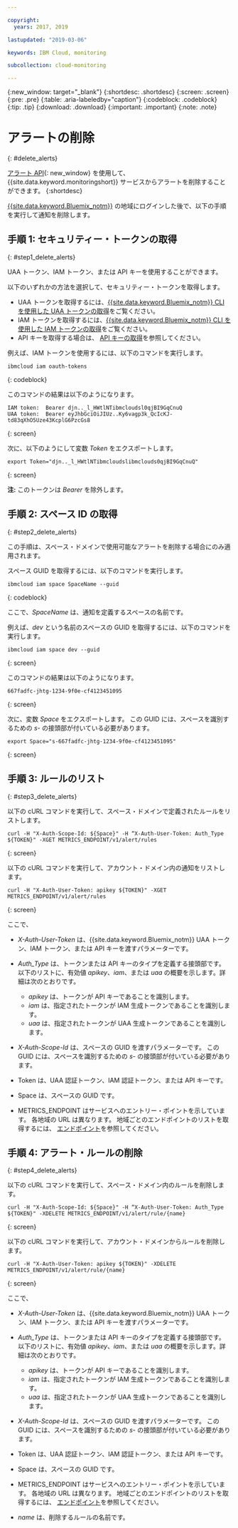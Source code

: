 ```yaml
---

copyright:
  years: 2017, 2019

lastupdated: "2019-03-06"

keywords: IBM Cloud, monitoring

subcollection: cloud-monitoring

---
```


{:new_window: target="_blank"}
{:shortdesc: .shortdesc}
{:screen: .screen}
{:pre: .pre}
{:table: .aria-labeledby="caption"}
{:codeblock: .codeblock}
{:tip: .tip}
{:download: .download}
{:important: .important}
{:note: .note}



# アラートの削除
{: #delete_alerts}

[アラート API](https://console.bluemix.net/apidocs/940-ibm-cloud-monitoring-alerts-api?&language=node#introduction){: new_window} を使用して、{{site.data.keyword.monitoringshort}} サービスからアラートを削除することができます。
{:shortdesc}


[{{site.data.keyword.Bluemix_notm}}](/docs/services/cloud-monitoring/qa?topic=cloud-monitoring-cli_qa#login) の地域にログインした後で、以下の手順を実行して通知を削除します。


## 手順 1: セキュリティー・トークンの取得
{: #step1_delete_alerts}

UAA トークン、IAM トークン、または API キーを使用することができます。 

以下のいずれかの方法を選択して、セキュリティー・トークンを取得します。
	
* UAA トークンを取得するには、[{{site.data.keyword.Bluemix_notm}} CLI を使用した UAA トークンの取得](/docs/services/cloud-monitoring/security?topic=cloud-monitoring-auth_uaa#uaa_cli)をご覧ください。
* IAM トークンを取得するには、[{{site.data.keyword.Bluemix_notm}} CLI を使用した IAM トークンの取得](/docs/services/cloud-monitoring/security?topic=cloud-monitoring-auth_iam#auth_iam)をご覧ください。
* API キーを取得する場合は、
[API キーの取得](/docs/services/cloud-monitoring/security?topic=cloud-monitoring-auth_api_key#auth_api_key)を参照してください。
	
例えば、IAM トークンを使用するには、以下のコマンドを実行します。

```
ibmcloud iam oauth-tokens
```
{: codeblock}
	
このコマンドの結果は以下のようになります。
	
```
IAM token:  Bearer djn.._l_HWtlNTibmcloudsl0qjBI9GqCnuQ
UAA token:  Bearer eyJhbGciOiJIUz..Ky6vagp3k_QcIcKJ-td83qXhO5Uze43KcplG6PzcGs8
```
{: screen}
	
次に、以下のようにして変数 *Token* をエクスポートします。
	
```
export Token="djn.._l_HWtlNTibmcloudslibmclouds0qjBI9GqCnuQ"
```
{: screen}
	
**注:** このトークンは *Bearer* を除外します。
	

## 手順 2: スペース ID の取得 
{: #step2_delete_alerts}

この手順は、スペース・ドメインで使用可能なアラートを削除する場合にのみ適用されます。

スペース GUID を取得するには、以下のコマンドを実行します。
	
```
ibmcloud iam space SpaceName --guid
```
{: codeblock}
	
ここで、*SpaceName* は、通知を定義するスペースの名前です。 
	
例えば、*dev* という名前のスペースの GUID を取得するには、以下のコマンドを実行します。
	
```
ibmcloud iam space dev --guid
```
{: screen}
	
このコマンドの結果は以下のようになります。
	
```
667fadfc-jhtg-1234-9f0e-cf4123451095
```
{: screen}
	
次に、変数 *Space* をエクスポートします。 この GUID には、スペースを識別するための *s-* の接頭部が付いている必要があります。
	
```
export Space="s-667fadfc-jhtg-1234-9f0e-cf4123451095"
```
{: screen}

	

## 手順 3: ルールのリスト
{: #step3_delete_alerts}


以下の cURL コマンドを実行して、スペース・ドメインで定義されたルールをリストします。

```
curl -H "X-Auth-Scope-Id: ${Space}" -H “X-Auth-User-Token: Auth_Type ${TOKEN}" -XGET METRICS_ENDPOINT/v1/alert/rules

```
{: screen}

以下の cURL コマンドを実行して、アカウント・ドメイン内の通知をリストします。

```
curl -H "X-Auth-User-Token: apikey ${TOKEN}" -XGET METRICS_ENDPOINT/v1/alert/rules
```
{: screen}

ここで、
	
* *X-Auth-User-Token* は、{{site.data.keyword.Bluemix_notm}} UAA トークン、IAM トークン、または API キーを渡すパラメーターです。
	
* *Auth_Type* は、トークンまたは API キーのタイプを定義する接頭部です。 以下のリストに、有効値 *apikey*、*iam*、または *uaa* の概要を示します。詳細は次のとおりです。

    * *apikey* は、トークンが API キーであることを識別します。
	* *iam* は、指定されたトークンが IAM 生成トークンであることを識別します。
	* *uaa* は、指定されたトークンが UAA 生成トークンであることを識別します。
	
* *X-Auth-Scope-Id* は、スペースの GUID を渡すパラメーターです。 この GUID には、スペースを識別するための *s-* の接頭部が付いている必要があります。 
	
* Token は、UAA 認証トークン、IAM 認証トークン、または API キーです。
	
* Space は、スペースの GUID です。 
	
* METRICS_ENDPOINT はサービスへのエントリー・ポイントを示しています。 各地域の URL は異なります。 地域ごとのエンドポイントのリストを取得するには、
[エンドポイント](/docs/services/cloud-monitoring?topic=cloud-monitoring-send_retrieve_metrics_ov#endpoints)を参照してください。


## 手順 4: アラート・ルールの削除
{: #step4_delete_alerts}
  

以下の cURL コマンドを実行して、スペース・ドメイン内のルールを削除します。

```
curl -H "X-Auth-Scope-Id: ${Space}" -H “X-Auth-User-Token: Auth_Type ${TOKEN}" -XDELETE METRICS_ENDPOINT/v1/alert/rule/{name} 
```
{: screen}

以下の cURL コマンドを実行して、アカウント・ドメインからルールを削除します。

```
curl -H "X-Auth-User-Token: apikey ${TOKEN}" -XDELETE METRICS_ENDPOINT/v1/alert/rule/{name} 
```
{: screen}

	
ここで、
	
* *X-Auth-User-Token* は、{{site.data.keyword.Bluemix_notm}} UAA トークン、IAM トークン、または API キーを渡すパラメーターです。
	
* *Auth_Type* は、トークンまたは API キーのタイプを定義する接頭部です。 以下のリストに、有効値 *apikey*、*iam*、または *uaa* の概要を示します。詳細は次のとおりです。

    * *apikey* は、トークンが API キーであることを識別します。
	* *iam* は、指定されたトークンが IAM 生成トークンであることを識別します。
	* *uaa* は、指定されたトークンが UAA 生成トークンであることを識別します。
	
* *X-Auth-Scope-Id* は、スペースの GUID を渡すパラメーターです。 この GUID には、スペースを識別するための *s-* の接頭部が付いている必要があります。 
	
* Token は、UAA 認証トークン、IAM 認証トークン、または API キーです。
	
* Space は、スペースの GUID です。 
	
* METRICS_ENDPOINT はサービスへのエントリー・ポイントを示しています。 各地域の URL は異なります。 地域ごとのエンドポイントのリストを取得するには、
[エンドポイント](/docs/services/cloud-monitoring?topic=cloud-monitoring-send_retrieve_metrics_ov#endpoints)を参照してください。

* *name* は、削除するルールの名前です。
	
